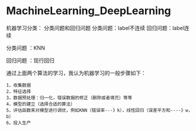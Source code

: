 # MachineLearning_DeepLearning


机器学习分类：
	分类问题和回归问题
		分类问题：label不连续
		回归问题：label连续

分类问题
	：KNN

回归问题
	：现行回归

通过上面两个算法的学习，我认为机器学习的一般步骤如下：

	1，收集数据
	2，特征选择
	3，数据预处理：归一化，错误数据的修正（删除或者填充）等等
	4，模型的建立（选择合适的算法）
	5，评估函数来对模型进行调优，例如KNN（错误率---》k），线性回归（误差平方和----》w，b）
	6，投入生产




	


